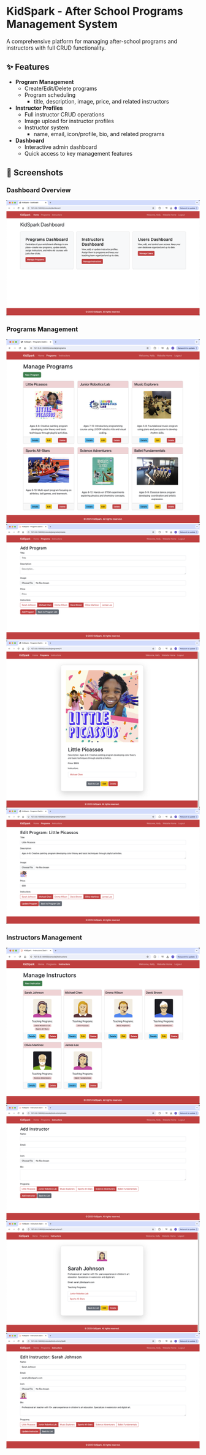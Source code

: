 # KidSpark - After School Programs Management System

A comprehensive platform for managing after-school programs and instructors with full CRUD functionality.

## ✨ Features

- **Program Management**
  - Create/Edit/Delete programs
  - Program scheduling
    - title, description, image, price, and related instructors
- **Instructor Profiles**
  - Full instructor CRUD operations
  - Image upload for instructor profiles
  - Instructor system
    - name, email, icon/profile, bio, and related programs
- **Dashboard**
  - Interactive admin dashboard
  - Quick access to key management features

## 📸 Screenshots

### Dashboard Overview
![Dashboard Interface](/screenshots/dashboard-page.png)

### Programs Management
![Program Page Interface](/screenshots/program-page.png)
![Program Add Interface](/screenshots/program-add.png)
![Program Details Interface](/screenshots/program-details.png)
![Program Edit Interface](/screenshots/program-edit.png)

### Instructors Management
![Instructors Page Interface](/screenshots/instructor-page.png)
![Instructors Add Interface](/screenshots/instructor-add.png) 
![Instructors Details Interface](/screenshots/instructor-details.png)
![Instructors Edit Interface](/screenshots/instructor-edit.png)
